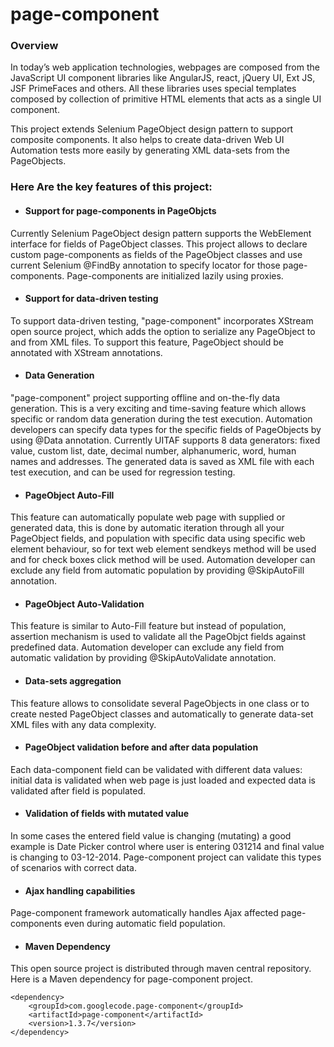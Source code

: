 # page-component
### Overview
In today’s web application technologies, webpages are composed from the JavaScript UI component libraries like AngularJS, react, jQuery UI, Ext JS, JSF PrimeFaces and others. All these libraries uses special templates composed by collection of primitive HTML elements that acts as a single UI component.

This project extends Selenium PageObject design pattern to support composite components. It also helps to create data-driven Web UI Automation tests more easily by generating XML data-sets from the PageObjects.

### Here Are the key features of this project:

* #### Support for page-components in PageObjcts
Currently Selenium PageObject design pattern supports the WebElement interface for fields of PageObject classes. This project allows to declare custom page-components as fields of the PageObject classes and use current Selenium @FindBy annotation to specify locator for those page-components. Page-components are initialized lazily using proxies.

* #### Support for data-driven testing
To support data-driven testing, "page-component" incorporates XStream open source project, which adds the option to serialize any PageObject to and from XML files. To support this feature, PageObject should be annotated with XStream annotations.

* #### Data Generation
"page-component" project supporting offline and on-the-fly data generation. This is a very exciting and time-saving feature which allows specific or random data generation during the test execution. Automation developers can specify data types for the specific fields of PageObjects by using @Data annotation. Currently UITAF supports 8 data generators: fixed value, custom list, date, decimal number, alphanumeric, word, human names and addresses. The generated data is saved as XML file with each test execution, and can be used for regression testing.

* #### PageObject Auto-Fill
This feature can automatically populate web page with supplied or generated data, this is done by automatic iteration through all your PageObject fields, and population with specific data using specific web element behaviour, so for text web element sendkeys method will be used and for check boxes click method will be used. Automation developer can exclude any field from automatic population by providing @SkipAutoFill annotation.

* #### PageObject Auto-Validation
This feature is similar to Auto-Fill feature but instead of population, assertion mechanism is used to validate all the PageObjct fields against predefined data. Automation developer can exclude any field from automatic validation by providing @SkipAutoValidate annotation.

* #### Data-sets aggregation
This feature allows to consolidate several PageObjects in one class or to create nested PageObject classes and automatically to generate data-set XML files with any data complexity.

* #### PageObject validation before and after data population
Each data-component field can be validated with different data values: initial data is validated when web page is just loaded and expected data is validated after field is populated.

* #### Validation of fields with mutated value
In some cases the entered field value is changing (mutating) a good example is Date Picker control where user is entering 031214 and final value is changing to 03-12-2014. Page-component project can validate this types of scenarios with correct data.

* #### Ajax handling capabilities
Page-component framework automatically handles Ajax affected page-components even during automatic field population.

* #### Maven Dependency
This open source project is distributed through maven central repository. Here is a Maven dependency for page-component project.
```
<dependency>
    <groupId>com.googlecode.page-component</groupId>
    <artifactId>page-component</artifactId>
    <version>1.3.7</version>
</dependency>
```
